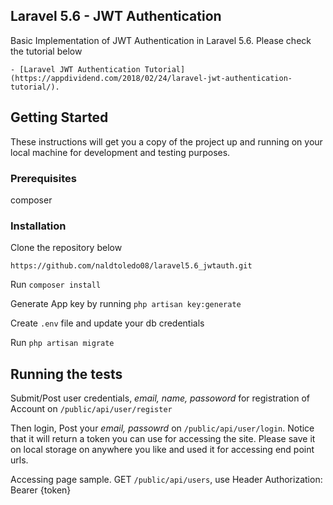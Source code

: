 
## Laravel 5.6 - JWT Authentication

Basic Implementation of JWT Authentication in Laravel 5.6. Please check the tutorial below

```
- [Laravel JWT Authentication Tutorial](https://appdividend.com/2018/02/24/laravel-jwt-authentication-tutorial/).
```

## Getting Started

These instructions will get you a copy of the project up and running on your local machine for development and testing purposes. 


### Prerequisites

composer


### Installation

Clone the repository below
```
https://github.com/naldtoledo08/laravel5.6_jwtauth.git
```

Run `composer install`

Generate App key by running `php artisan key:generate`

Create `.env` file and update your db credentials

Run `php artisan migrate`


## Running the tests

Submit/Post user credentials, *email, name, passoword* for registration of Account on `/public/api/user/register`

Then login, Post your *email, passowrd* on `/public/api/user/login`. Notice that it will return a token you can use for accessing the site. Please save it on local storage on anywhere you like and used it for accessing end point urls.

Accessing page sample. GET `/public/api/users`, use Header Authorization: Bearer {token}


